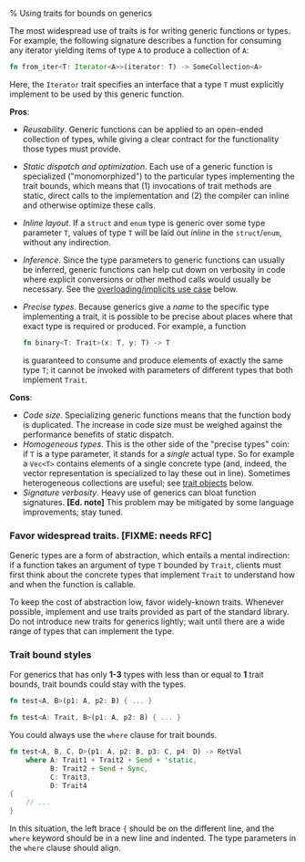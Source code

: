 % Using traits for bounds on generics

The most widespread use of traits is for writing generic functions or types. For
example, the following signature describes a function for consuming any iterator
yielding items of type `A` to produce a collection of `A`:

```rust
fn from_iter<T: Iterator<A>>(iterator: T) -> SomeCollection<A>
```

Here, the `Iterator` trait specifies an interface that a type `T` must
explicitly implement to be used by this generic function.

**Pros**:

* _Reusability_. Generic functions can be applied to an open-ended collection of
  types, while giving a clear contract for the functionality those types must
  provide.
* _Static dispatch and optimization_. Each use of a generic function is
  specialized ("monomorphized") to the particular types implementing the trait
  bounds, which means that (1) invocations of trait methods are static, direct
  calls to the implementation and (2) the compiler can inline and otherwise
  optimize these calls.
* _Inline layout_. If a `struct` and `enum` type is generic over some type
  parameter `T`, values of type `T` will be laid out _inline_ in the
  `struct`/`enum`, without any indirection.
* _Inference_. Since the type parameters to generic functions can usually be
  inferred, generic functions can help cut down on verbosity in code where
  explicit conversions or other method calls would usually be necessary. See the
  [overloading/implicits use case](#use-case-limited-overloading-andor-implicit-conversions)
  below.
* _Precise types_. Because generics give a _name_ to the specific type
  implementing a trait, it is possible to be precise about places where that
  exact type is required or produced. For example, a function

  ```rust
  fn binary<T: Trait>(x: T, y: T) -> T
  ```

  is guaranteed to consume and produce elements of exactly the same type `T`; it
  cannot be invoked with parameters of different types that both implement
  `Trait`.

**Cons**:

* _Code size_. Specializing generic functions means that the function body is
  duplicated. The increase in code size must be weighed against the performance
  benefits of static dispatch.
* _Homogeneous types_. This is the other side of the "precise types" coin: if
  `T` is a type parameter, it stands for a _single_ actual type. So for example
  a `Vec<T>` contains elements of a single concrete type (and, indeed, the
  vector representation is specialized to lay these out in line). Sometimes
  heterogeneous collections are useful; see
  [trait objects](#use-case-trait-objects) below.
* _Signature verbosity_. Heavy use of generics can bloat function signatures.
  **[Ed. note]** This problem may be mitigated by some language improvements; stay tuned.

### Favor widespread traits. **[FIXME: needs RFC]**

Generic types are a form of abstraction, which entails a mental indirection: if
a function takes an argument of type `T` bounded by `Trait`, clients must first
think about the concrete types that implement `Trait` to understand how and when
the function is callable.

To keep the cost of abstraction low, favor widely-known traits. Whenever
possible, implement and use traits provided as part of the standard library.  Do
not introduce new traits for generics lightly; wait until there are a wide range
of types that can implement the type.

### Trait bound styles

For generics that has only **1-3** types with less than or equal to **1** trait bounds, trait
bounds could stay with the types.

```rust
fn test<A, B>(p1: A, p2: B) { ... }

fn test<A: Trait, B>(p1: A, p2: B) { ... }
```

You could always use the `where` clause for trait bounds.

```rust
fn test<A, B, C, D>(p1: A, p2: B, p3: C, p4: D) -> RetVal
    where A: Trait1 + Trait2 + Send + 'static,
          B: Trait2 + Send + Sync,
          C: Trait3,
          D: Trait4
{
    // ...
}
```

In this situation, the left brace `{` should be on the different line, and the `where`
keyword should be in a new line and indented. The type parameters in the `where` clause
should align.
